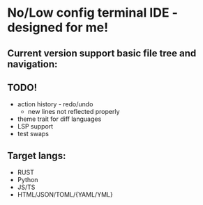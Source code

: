 # No/Low config terminal IDE - designed for me!

## Current version support basic file tree and navigation:
## TODO!
* action history - redo/undo
    * new lines not reflected properly
* theme trait for diff languages
* LSP support
* test swaps

## Target langs:
* RUST
* Python
* JS/TS
* HTML/JSON/TOML/{YAML/YML}